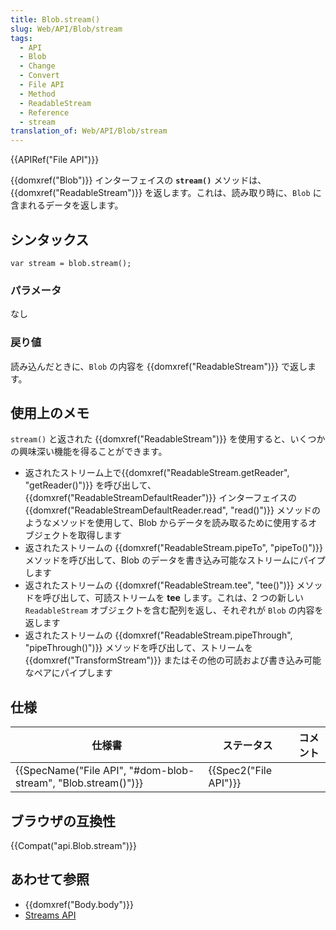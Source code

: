 ```yaml
---
title: Blob.stream()
slug: Web/API/Blob/stream
tags:
  - API
  - Blob
  - Change
  - Convert
  - File API
  - Method
  - ReadableStream
  - Reference
  - stream
translation_of: Web/API/Blob/stream
---
```

{{APIRef("File API")}}

{{domxref("Blob")}} インターフェイスの **`stream()`** メソッドは、{{domxref("ReadableStream")}} を返します。これは、読み取り時に、`Blob` に含まれるデータを返します。

## シンタックス

```
var stream = blob.stream();
```

### パラメータ

なし

### 戻り値

読み込んだときに、`Blob` の内容を {{domxref("ReadableStream")}} で返します。

## 使用上のメモ

`stream()` と返された {{domxref("ReadableStream")}} を使用すると、いくつかの興味深い機能を得ることができます。

- 返されたストリーム上で{{domxref("ReadableStream.getReader", "getReader()")}} を呼び出して、{{domxref("ReadableStreamDefaultReader")}} インターフェイスの{{domxref("ReadableStreamDefaultReader.read", "read()")}} メソッドのようなメソッドを使用して、Blob からデータを読み取るために使用するオブジェクトを取得します
- 返されたストリームの {{domxref("ReadableStream.pipeTo", "pipeTo()")}} メソッドを呼び出して、Blob のデータを書き込み可能なストリームにパイプします
- 返されたストリームの {{domxref("ReadableStream.tee", "tee()")}} メソッドを呼び出して、可読ストリームを **tee** します。これは、2 つの新しい `ReadableStream` オブジェクトを含む配列を返し、それぞれが `Blob` の内容を返します
- 返されたストリームの {{domxref("ReadableStream.pipeThrough", "pipeThrough()")}} メソッドを呼び出して、ストリームを {{domxref("TransformStream")}} またはその他の可読および書き込み可能なペアにパイプします

## 仕様

| 仕様書                                                                           | ステータス                   | コメント |
| -------------------------------------------------------------------------------- | ---------------------------- | -------- |
| {{SpecName("File API", "#dom-blob-stream", "Blob.stream()")}} | {{Spec2("File API")}} |          |

## ブラウザの互換性

{{Compat("api.Blob.stream")}}

## あわせて参照

- {{domxref("Body.body")}}
- [Streams API](/ja/docs/Web/API/Streams_API)
